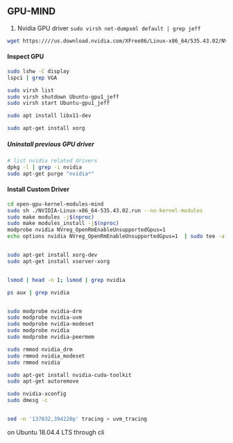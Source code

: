 ## GPU-MIND

1. Nvidia GPU driver 
`sudo virsh net-dumpxml default | grep jeff`

```bash
wget https:////us.download.nvidia.com/XFree86/Linux-x86_64/535.43.02/NVIDIA-Linux-x86_64-535.43.02.run
```

#### Inspect GPU
```bash
sudo lshw -C display  
lspci | grep VGA
```

```bash
sudo virsh list
sudo virsh shutdown Ubuntu-gpu1_jeff
sudo virsh start Ubuntu-gpu1_jeff

sudo apt install libx11-dev

sudo apt-get install xorg
```


##### Uninstall previous GPU driver
```bash
# list nvidia related drivers
dpkg -l | grep -i nvidia 
sudo apt-get purge "nvidia*"
```


#### Install Custom Driver
```bash 
cd open-gpu-kernel-modules-mind
sudo sh ./NVIDIA-Linux-x86_64-535.43.02.run --no-kernel-modules
sudo make modules -j$(nproc)
sudo make modules_install -j$(nproc)
modprobe nvidia NVreg_OpenRmEnableUnsupportedGpus=1
echo options nvidia NVreg_OpenRmEnableUnsupportedGpus=1  | sudo tee -a /etc/modprobe.d/nvidia-open.conf


sudo apt-get install xorg-dev
sudo apt-get install xserver-xorg


lsmod | head -n 1; lsmod | grep nvidia

ps aux | grep nvidia


sudo modprobe nvidia-drm
sudo modprobe nvidia-uvm
sudo modprobe nvidia-modeset
sudo modprobe nvidia
sudo modprobe nvidia-peermem

sudo rmmod nvidia_drm
sudo rmmod nvidia_modeset
sudo rmmod nvidia

sudo apt-get install nvidia-cuda-toolkit
sudo apt-get autoremove

sudo nvidia-xconfig 
sudo dmesg -c


sed -n '137832,394220p' tracing > uvm_tracing
```



on Ubuntu 18.04.4 LTS through cli

